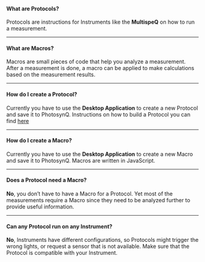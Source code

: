 #### What are Protocols?
Protocols are instructions for Instruments like the **MultispeQ** on how to run a measurement.

***

#### What are Macros?
Macros are small pieces of code that help you analyze a measurement. After a measurement is done, a macro can be applied to make calculations based on the measurement results.

***

#### How do I create a Protocol?
Currently you have to use the **Desktop Application** to create a new Protocol and save it to PhotosynQ. Instructions on how to build a Protocol you can find [here](https://github.com/Photosynq/PhotosynQ-Firmware/wiki)

***

#### How do I create a Macro?
Currently you have to use the **Desktop Application** to create a new Macro and save it to PhotosynQ. Macros are written in JavaScript.

***

#### Does a Protocol need a Macro?
**No**, you don’t have to have a Macro for a Protocol. Yet most of the measurements require a Macro since they need to be analyzed further to provide useful information.

***

#### Can any Protocol run on any Instrument?
**No**, Instruments have different configurations, so Protocols might trigger the wrong lights, or request a sensor that is not available. Make sure that the Protocol is compatible with your Instrument.